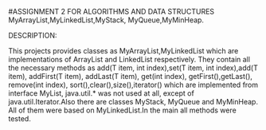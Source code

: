 #ASSIGNMENT 2 FOR ALGORITHMS AND DATA STRUCTURES
 MyArrayList,MyLinkedList,MyStack, MyQueue,MyMinHeap.

 DESCRIPTION:
 
 This projects provides classes as  MyArrayList,MyLinkedList which are implementations of  ArrayList and LinkedList respectively. They 
contain all the necessary methods as add(T item, int index),set(T item, int index),add(T item), addFirst(T item), addLast(T item), get(int index), getFirst(),getLast(), remove(int index), sort(),clear(),size(),iterator() which are implemented from interface  MyList, java.util.* was not used at all, except of java.util.Iterator.Also there are classes MyStack, MyQueue and MyMinHeap. All of them were based on MyLinkedList.In the main all methods were tested.




